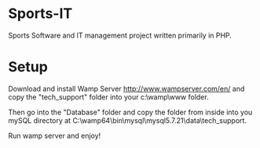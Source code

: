 # Sports-IT
Sports Software and IT management project written primarily in PHP.

# Setup

Download and install Wamp Server http://www.wampserver.com/en/ and copy the "tech_support" folder into your c:\wamp\www folder.

Then go into the "Database" folder and copy the folder from inside into you mySQL directory at C:\wamp64\bin\mysql\mysql5.7.21\data\tech_support.

Run wamp server and enjoy!
